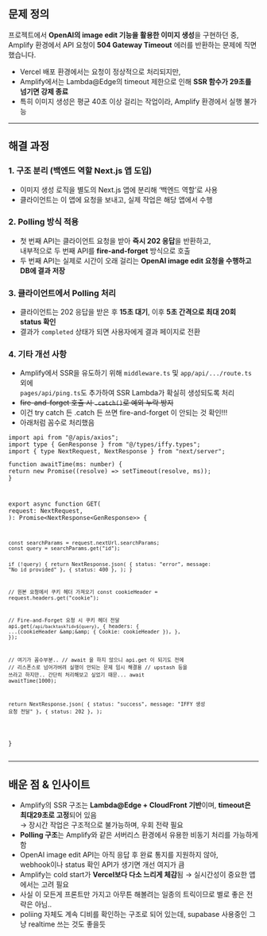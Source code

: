 <h2 data-ke-size="size26">  문제 정의</h2>
<p data-ke-size="size16">프로젝트에서 <b>OpenAI의 image edit 기능을 활용한 이미지 생성</b>을 구현하던 중,<br />Amplify 환경에서 API 요청이 <b>504 Gateway Timeout</b> 에러를 반환하는 문제에 직면했습니다.</p>
<ul style="list-style-type: disc;" data-ke-list-type="disc">
<li>Vercel 배포 환경에서는 요청이 정상적으로 처리되지만,</li>
<li>Amplify에서는 Lambda@Edge의 timeout 제한으로 인해 <b>SSR 함수가 29초를 넘기면 강제 종료</b></li>
<li>특히 이미지 생성은 평균 40초 이상 걸리는 작업이라, Amplify 환경에서 실행 불가능</li>
</ul>
<hr data-ke-style="style1" />
<h2 data-ke-size="size26">  해결 과정</h2>
<h3 data-ke-size="size23">1. <b>구조 분리 (백엔드 역할 Next.js 앱 도입)</b></h3>
<ul style="list-style-type: disc;" data-ke-list-type="disc">
<li>이미지 생성 로직을 별도의 Next.js 앱에 분리해 &lsquo;백엔드 역할&rsquo;로 사용</li>
<li>클라이언트는 이 앱에 요청을 보내고, 실제 작업은 해당 앱에서 수행</li>
</ul>
<h3 data-ke-size="size23">2. <b>Polling 방식 적용</b></h3>
<ul style="list-style-type: disc;" data-ke-list-type="disc">
<li>첫 번째 API는 클라이언트 요청을 받아 <b>즉시 202 응답</b>을 반환하고,<br />내부적으로 두 번째 API를 <b>fire-and-forget</b> 방식으로 호출</li>
<li>두 번째 API는 실제로 시간이 오래 걸리는 <b>OpenAI image edit 요청을 수행하고 DB에 결과 저장</b></li>
</ul>
<h3 data-ke-size="size23">3. <b>클라이언트에서 Polling 처리</b></h3>
<ul style="list-style-type: disc;" data-ke-list-type="disc">
<li>클라이언트는 202 응답을 받은 후 <b>15초 대기</b>, 이후 <b>5초 간격으로 최대 20회 status 확인</b></li>
<li>결과가 <code>completed</code> 상태가 되면 사용자에게 결과 페이지로 전환</li>
</ul>
<h3 data-ke-size="size23">4. <b>기타 개선 사항</b></h3>
<ul style="list-style-type: disc;" data-ke-list-type="disc">
<li>Amplify에서 SSR을 유도하기 위해 <code>middleware.ts</code> 및 <code>app/api/.../route.ts</code> 외에<br /><code>pages/api/ping.ts</code>도 추가하여 SSR Lambda가 확실히 생성되도록 처리</li>
<li>
<div><del>fire-and-forget 호출 시 <code>.catch()</code>로 예외 누락 방지</del></div>
</li>
<li>이건 try catch 든 .catch 든 쓰면 fire-and-forget 이 안되는 것 확인!!!</li>
<li>아래처럼 꼼수로 처리했음</li>
</ul>
<pre class="typescript"><code>import api from "@/apis/axios";
import type { GenResponse } from "@/types/iffy.types";
import { type NextRequest, NextResponse } from "next/server";
<p>function awaitTime(ms: number) {
return new Promise((resolve) =&gt; setTimeout(resolve, ms));
}</p>
<p>export async function GET(
request: NextRequest,
): Promise&lt;NextResponse&lt;GenResponse&gt;&gt; {</p>
<pre><code>const searchParams = request.nextUrl.searchParams;
const query = searchParams.get(&quot;id&quot;);


if (!query) {
    return NextResponse.json(
        { status: &quot;error&quot;, message: &quot;No id provided&quot; },
        { status: 400 },
    );
}

// 원본 요청에서 쿠키 헤더 가져오기
const cookieHeader = request.headers.get(&quot;cookie&quot;);

// Fire-and-Forget 요청 시 쿠키 헤더 전달
api.get(`/api/backtask?id=${query}`, {
    headers: {
        ...(cookieHeader &amp;amp;&amp;amp; { Cookie: cookieHeader }),
    },
});

// 여기가 꼼수부분.. 
// await 을 하지 않으니 api.get 이 되기도 전에 
// 리스폰스로 넘어가버려 실행이 안되는 문제 임시 해결용
// upstash 등을 쓰라고 하지만.. 간단히 처리해보고 싶었기 때문...
await awaitTime(1000);

return NextResponse.json(
    { status: &quot;success&quot;, message: &quot;IFFY 생성 요청 전달&quot; },
    { status: 202 },
);
</code></pre>
<p>}</code></pre></p>
<hr data-ke-style="style1" />
<h2 data-ke-size="size26">  배운 점 &amp; 인사이트</h2>
<ul style="list-style-type: disc;" data-ke-list-type="disc">
<li>Amplify의 SSR 구조는 <b>Lambda@Edge + CloudFront 기반</b>이며, <b>timeout은 최대29초로 고정</b>되어 있음<br />&rarr; 장시간 작업은 구조적으로 불가능하며, 우회 전략 필요</li>
<li><b>Polling 구조</b>는 Amplify와 같은 서버리스 환경에서 유용한 비동기 처리를 가능하게 함</li>
<li>OpenAI image edit API는 아직 응답 후 완료 통지를 지원하지 않아,<br />webhook이나 status 확인 API가 생기면 개선 여지가 큼</li>
<li>Amplify는 cold start가 <b>Vercel보다 다소 느리게 체감</b>됨 &rarr; 실시간성이 중요한 앱에서는 고려 필요</li>
<li>사실 이 모든게 프론트만 가지고 아무튼 해볼려는 일종의 트릭이므로 별로 좋은 전략은 아님..</li>
<li>poliing 자체도 계속 디비를 확인하는 구조로 되어 있는데, supabase 사용중인 그냥 realtime 쓰는 것도 좋을듯</li>
</ul>
